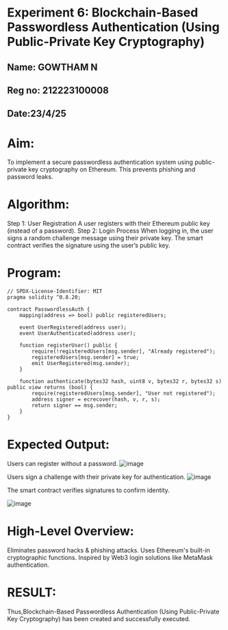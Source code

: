 # Experiment 6: Blockchain-Based Passwordless Authentication (Using Public-Private Key Cryptography)
## Name: GOWTHAM N
## Reg no: 212223100008
## Date:23/4/25


# Aim:
To implement a secure passwordless authentication system using public-private key cryptography on Ethereum. This prevents phishing and password leaks.

# Algorithm:
Step 1: 
User Registration
A user registers with their Ethereum public key (instead of a password).
Step 2: Login Process
When logging in, the user signs a random challenge message using their private key.
The smart contract verifies the signature using the user’s public key.
# Program:
```
// SPDX-License-Identifier: MIT
pragma solidity ^0.8.20;

contract PasswordlessAuth {
    mapping(address => bool) public registeredUsers;

    event UserRegistered(address user);
    event UserAuthenticated(address user);

    function registerUser() public {
        require(!registeredUsers[msg.sender], "Already registered");
        registeredUsers[msg.sender] = true;
        emit UserRegistered(msg.sender);
    }

    function authenticate(bytes32 hash, uint8 v, bytes32 r, bytes32 s) public view returns (bool) {
        require(registeredUsers[msg.sender], "User not registered");
        address signer = ecrecover(hash, v, r, s);
        return signer == msg.sender;
    }
}
```

# Expected Output:
Users can register without a password.
![image](https://github.com/user-attachments/assets/56b4d5b0-29e4-4c06-9587-580d11e01682)


Users sign a challenge with their private key for authentication.
![image](https://github.com/user-attachments/assets/071ac3ed-5fd1-4973-a356-7bc616a580e4)


The smart contract verifies signatures to confirm identity.

![image](https://github.com/user-attachments/assets/0cb4a1a6-258d-46f8-8191-e0d78774deae)


# High-Level Overview:
Eliminates password hacks & phishing attacks.
Uses Ethereum's built-in cryptographic functions.
Inspired by Web3 login solutions like MetaMask authentication.

# RESULT: 
Thus,Blockchain-Based Passwordless Authentication (Using Public-Private Key Cryptography) has been created and successfully executed.
